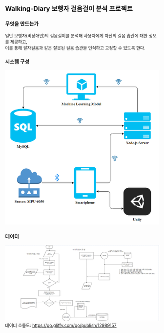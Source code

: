 ## Walking-Diary 보행자 걸음걸이 분석 프로젝트
### 무엇을 만드는가

일반 보행자(비장애인)의 걸음걸이를 분석해 사용자에게 자신의 걸음 습관에 대한 정보를 제공하고,<br>
이를 통해 팔자걸음과 같은 잘못된 걸음 습관을 인식하고 교정할 수 있도록 한다. 

### 시스템 구성
![Alt text](/img/system_view.PNG)

### 데이터
![Alt text](/img/data_flowchart.PNG)
데이터 흐름도: <https://go.gliffy.com/go/publish/12989157>

